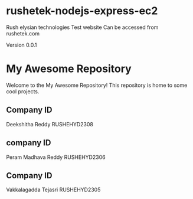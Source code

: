 # rushetek-nodejs-express-ec2
Rush elysian technologies Test website
Can be accessed from rushetek.com

Version 0.0.1


# My Awesome Repository

Welcome to the My Awesome Repository! This repository is home to some cool projects.

## Company ID

Deekshitha Reddy
RUSHEHYD2308


## company ID

Peram Madhava Reddy
RUSHEHYD2306

## Company ID

Vakkalagadda Tejasri
RUSHEHYD2305